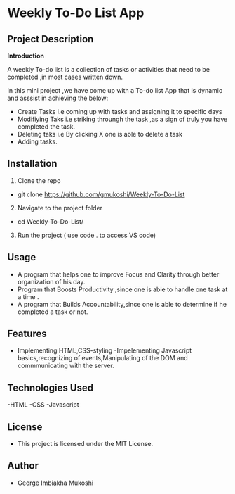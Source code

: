# Weekly To-Do List App

## Project Description

**Introduction**

A weekly To-do list is a collection of tasks or activities that need to be completed ,in most cases written down.

In this mini project ,we have come up with a To-do list App that is dynamic and asssist in achieving the below:

- Create Tasks i.e coming up with tasks and assigning it to specific days
- Modifiying Taks i.e striking throungh the task ,as a sign of truly you have completed the task.
- Deleting taks i.e By clicking X one is able to delete a task
- Adding tasks.

## Installation
1. Clone the repo  

- git clone https://github.com/gmukoshi/Weekly-To-Do-List

2. Navigate to the project folder  
- cd Weekly-To-Do-List/
3. Run the project ( use code . to access VS code)

## Usage
- A program that helps one to improve Focus and Clarity through better organization of his day.
- Program that Boosts Productivity ,since one is able to handle one task at a time .
- A program that Builds Accountability,since one is able to determine if he completed a task or not.

## Features
- Implementing HTML,CSS-styling
-Impelementing Javascript basics,recognizing of events,Manipulating of the DOM and commmunicating with the server.

## Technologies Used

-HTML
-CSS
-Javascript

## License
- This project is licensed under the MIT License.

## Author
- George Imbiakha Mukoshi


